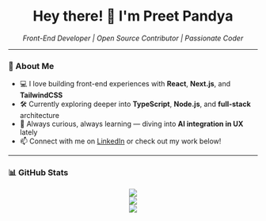 <h1 align="center">Hey there! 👋 I'm Preet Pandya</h1>
<p align="center">
  <em>Front-End Developer | Open Source Contributor | Passionate Coder</em>
</p>

---

### 🚀 About Me

- 💻 I love building front-end experiences with **React**, **Next.js**, and **TailwindCSS**
- 🛠️ Currently exploring deeper into **TypeScript**, **Node.js**, and **full-stack** architecture
- 🌱 Always curious, always learning — diving into **AI integration in UX** lately
- 📫 Connect with me on [LinkedIn](https://www.linkedin.com/in/pandyapreet/) or check out my work below!

---

### 📊 GitHub Stats

<div align="center">
  <img src="https://github-readme-stats.vercel.app/api?username=PandyaPreet&theme=dark&hide_border=true&include_all_commits=true&count_private=true" />
  <br/>
  <img src="https://nirzak-streak-stats.vercel.app/?user=PandyaPreet&theme=dark&hide_border=true" />
  <br/>
  <img src="https://github-readme-stats.vercel.app/api/top-langs/?username=PandyaPreet&theme=dark&hide_border=true&layout=compact&count_private=true" />
</div>


